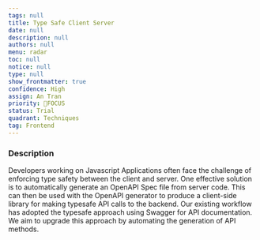```yaml
---
tags: null
title: Type Safe Client Server
date: null
description: null
authors: null
menu: radar
toc: null
notice: null
type: null
show_frontmatter: true
confidence: High
assign: An Tran
priority: 🎯FOCUS
status: Trial
quadrant: Techniques
tag: Frontend
---
```


<!-- table_of_contents 59f48ef1-694b-475b-8b4c-ac039e75e23f -->

### Description

Developers working on Javascript Applications often face the challenge of enforcing type safety between the client and server. One effective solution is to automatically generate an OpenAPI Spec file from server code. This can then be used with the OpenAPI generator to produce a client-side library for making typesafe API calls to the backend. Our existing workflow has adopted the typesafe approach using Swagger for API documentation. We aim to upgrade this approach by automating the generation of API methods.

<!-- child_database 54105ad3-6180-4286-b4d0-03be4f054db6 -->
